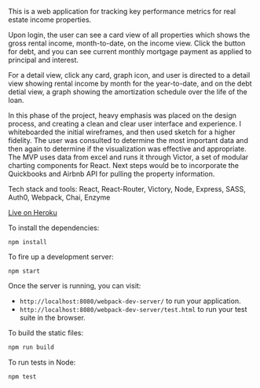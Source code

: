 This is a web application for tracking key performance metrics for real estate income properties.

Upon login, the user can see a card view of all properties which shows the gross rental income, month-to-date, on the income view.  Click the button for debt, and you can see current monthly mortgage payment as applied to principal and interest.

For a detail view, click any card, graph icon, and user is directed to a detail view showing rental income by month for the year-to-date, and on the debt detial view, a graph showing the amortization schedule over the life of the loan.

In this phase of the project, heavy emphasis was placed on the design process, and creating a clean and clear user interface and experience.  I whiteboarded the initial wireframes, and then used sketch for a higher fidelity.  The user was consulted to determine the most important data and then again to determine if the visualization was effective and appropriate.  The MVP uses data from excel and runs it through Victor, a set of modular charting components for React.  Next steps would be to incorporate the Quickbooks and Airbnb API for pulling the property information.   

Tech stack and tools: React, React-Router, Victory, Node, Express, SASS, Auth0, Webpack, Chai, Enzyme

[Live on Heroku](https://fierce-cove-58460.herokuapp.com/)


To install the dependencies:

```
npm install
```

To fire up a development server:

```
npm start
```

Once the server is running, you can visit:

* `http://localhost:8080/webpack-dev-server/` to run your application.
* `http://localhost:8080/webpack-dev-server/test.html` to run your test suite in the browser.

To build the static files:

```js
npm run build
```


To run tests in Node:

```js
npm test
```
